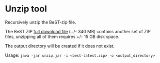 #  Unzip tool

Recursively unzip the BeST-zip file.

The BeST ZIP [full download file](https://opendata.bosa.be/) (+/- 340 MB) contains another set of ZIP files, 
unzipping all of them requires +/- 15 GB disk space. 

The output directory will be created if it does not exist.


Usage:
`java -jar unzip.jar -i <best-latest.zip> -o <output_directory>`